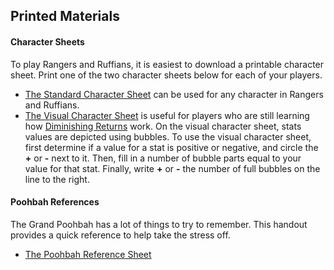 ## Printed Materials
#### Character Sheets
To play Rangers and Ruffians, it is easiest to download a printable character sheet. Print one of the two character sheets below for each of your players.
* [The Standard Character Sheet](/site/printed_materials/standard_character_sheet.pdf) can be used for any character in Rangers and Ruffians.
* [The Visual Character Sheet](/site/printed_materials/visual_character_sheet.pdf) is useful for players who are still learning how [Diminishing Returns](/site/pages/GENERATED/Rulebook.html#diminishing-returns) work. On the visual character sheet, stats values are depicted using bubbles. To use the visual character sheet, first determine if a value for a stat is positive or negative, and circle the __+__ or __-__ next to it. Then, fill in a number of bubble parts equal to your value for that stat. Finally, write __+__ or __-__ the number of full bubbles on the line to the right.


#### Poohbah References
The Grand Poohbah has a lot of things to try to remember. This handout provides a quick reference to help take the stress off.
* [The Poohbah Reference Sheet](Poohbah_Printables.md)
